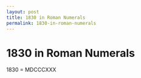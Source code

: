 ```yaml
---
layout: post
title: 1830 in Roman Numerals
permalink: 1830-in-roman-numerals
---
```


# 1830 in Roman Numerals

1830 = MDCCCXXX
